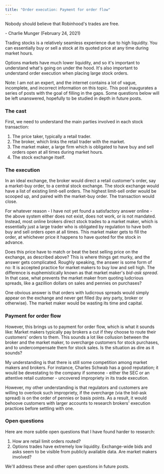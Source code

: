 ```yaml
---
title: "Order execution: Payment for order flow"
---
```


<div class="media">
  <p>Nobody should believe that Robinhood's trades are free.</p>
  
  <p>- Charlie Munger (February 24, 2021)</p>
</div>

Trading stocks is a relatively seamless experience due to high liquidity. You can essentially buy or sell a stock at its quoted price at any time during market hours. 

Options markets have much lower liquidity, and so it's important to understand what's going on under the hood. It's also important to understand order execution when placing large stock orders.

Note: I am not an expert, and the internet contains a lot of vague, incomplete, and incorrect information on this topic. This post inaugurates a series of posts with the goal of filling in the gaps. Some questions below will be left unanswered, hopefully to be studied in depth in future posts.

### The cast

First, we need to understand the main parties involved in each stock transaction:

1. The price taker, typically a retail trader.
2. The broker, which links the retail trader with the market.
4. The market maker, a large firm which is obligated to have buy and sell orders open at all times during market hours.
5. The stock exchange itself.

### The execution

In an ideal exchange, the broker would direct a retail customer's order, say a market-buy order, to a central stock exchange. The stock exchange would have a list of existing limit-sell orders. The highest limit-sell order would be scooped up, and paired with the market-buy order. The transaction would close.

For whatever reason - I have not yet found a satisfactory answer online - the above system either does not exist, does not work, or is not mandated. Instead, most online brokers direct stock trades to a market maker, which is essentially just a large trader who is obligated by regulation to have both buy and sell orders open at all times. This market maker gets to fill the order, at whichever price it happens to have quoted for the stock in advance. 

Does this price have to match or beat the best selling price on the exchange, as described above? This is where things get murky, and the answer gets complicated. Roughly speaking, the answer is some form of no: It is accepted practice for market makers to buy low and sell high. The difference is euphemistically known as that market maker's _bid-ask spread_. In that case, what prevents the market maker from quoting ludcrious spreads, like a gazillion dollars on sales and pennies on purchases?

One obvious answer is that orders with ludicrous spreads would simply appear on the exchange and never get filled (by any party, broker or otherwise). The market maker would be wasting its time and capital. 

### Payment for order flow

However, this brings us to payment for order flow, which is what it sounds like: Market makers typically pay brokers a cut if they choose to route their customers' orders to them. This sounds a lot like collusion between the broker and the market maker, to overcharge customers for stock purchases, and to undercompensate them for stock sales. Is the situation as dire as it sounds?

My understanding is that there is still some competition among market makers and brokers. For instance, Charles Schwab has a good reputation; it would be devestating to the company if someone - either the SEC or an attentive retail customer - uncovered impropriety in its trade execution.

However, my other understanding is that regulators and customers are willing to overlook such impropriety, if the overcharge (via the bid-ask spread) is on the order of pennies or basis points. As a result, it would behoove customers with larger accounts to research brokers' execution practices before settling with one.

### Open questions

Here are more subtle open questions that I have found harder to research:

1. How are retail limit orders routed?
2. Options trades have extremely low liquidity. Exchange-wide bids and asks seem to be visible from publicly available data. Are market makers involved?

We'll address these and other open questions in future posts.
